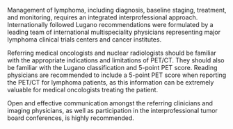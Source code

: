 Management of lymphoma, including diagnosis, baseline staging, treatment, and monitoring, requires an integrated interprofessional approach. Internationally followed Lugano recommendations were formulated by a leading team of international multispeciality physicians representing major lymphoma clinical trials centers and cancer institutes.

Referring medical oncologists and nuclear radiologists should be familiar with the appropriate indications and limitations of PET/CT. They should also be familiar with the Lugano classification and 5-point PET score. Reading physicians are recommended to include a 5-point PET score when reporting the PET/CT for lymphoma patients, as this information can be extremely valuable for medical oncologists treating the patient.

Open and effective communication amongst the referring clinicians and imaging physicians, as well as participation in the interprofessional tumor board conferences, is highly recommended.